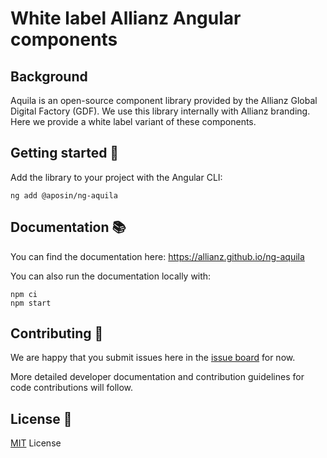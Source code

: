 # White label Allianz Angular components

## Background

Aquila is an open-source component library provided by the Allianz Global Digital Factory (GDF). We use this library internally with Allianz branding. Here we provide a white label variant of these components.

## Getting started :medal_sports:

Add the library to your project with the Angular CLI:

```
ng add @aposin/ng-aquila
```

## Documentation :books:

You can find the documentation here: https://allianz.github.io/ng-aquila

You can also run the documentation locally with:

```
npm ci
npm start
```

## Contributing :raised_hands:

We are happy that you submit issues here in the [issue board](https://github.com/allianz/ng-aquila/issues) for now.

More detailed developer documentation and contribution guidelines for code contributions will follow.

## License :memo:

[MIT](https://www.github.com/allianz/ng-aquila/blob/main/LICENSE) License
